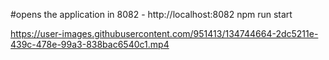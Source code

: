 #opens the application in 8082 - http://localhost:8082
npm run start 

https://user-images.githubusercontent.com/951413/134744664-2dc5211e-439c-478e-99a3-838bac6540c1.mp4

